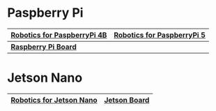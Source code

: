 #  Paspberry Pi


| **[Robotics for PaspberryPi 4B](./RaspberryPi/raspberrypi_4b_robotics.md)** | **[Robotics for PaspberryPi 5](./RaspberryPi/raspberrypi_5_robotics.md)** |
| ------------------------------------------------------------ | ------------------------------------------------------------ |
| **[Raspberry Pi Board](source/RaspberryPi/raspberry_pi_board.md)** |                                                              |



#  **Jetson Nano**


| **[Robotics for Jetson Nano]()** | **[Jetson Board]()** |
| ------------------------------------------------------------ | ------------------------------------------------------------ |